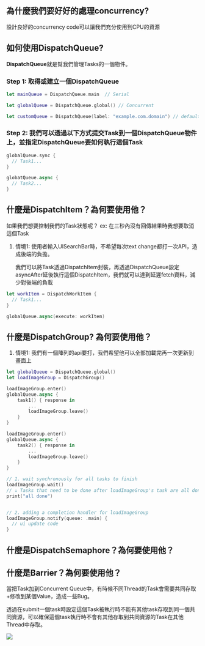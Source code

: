 
## 為什麼我們要好好的處理concurrency?

設計良好的concurrency code可以讓我們充分使用到CPU的資源

## 如何使用DispatchQueue?

**DispatchQueue**就是幫我們管理Tasks的一個物件。

### Step 1: 取得或建立一個DispatchQueue

```swift
let mainQueue = DispatchQueue.main  // Serial

let globalQueue = DispatchQueue.global() // Concurrent

let customQueue = DispatchQueue(label: "example.com.domain") // default Serial
```

### Step 2: 我們可以透過以下方式提交Task到一個DispatchQueue物件上，並指定DispatchQueue要如何執行這個Task

```swift
globalQueue.sync {
  // Task1...
}

globatQueue.async {
  // Task2...
}
```

## 什麼是DispatchItem？為何要使用他？

如果我們想要控制我們的Task狀態呢？ ex: 在三秒內沒有回傳結果時我想要取消這個Task

  1. 情境1:  使用者輸入UISearchBar時，不希望每次text change都打一次API，造成後端的負擔。

      我們可以將Task透過DispatchItem封裝，再透過DispatchQueue設定asyncAfter延後執行這個DispatchItem，我們就可以達到延遲fetch資料，減少對後端的負載


```swift
let workItem = DispatchWorkItem {
  // Task1...
}

globalQueue.async(execute: workItem)
```

## 什麼是DispatchGroup? 為何要使用他？

  1. 情境1: 我們有一個陣列的api要打，我們希望他可以全部加載完再一次更新到畫面上

```swift
let globalQueue = DispatchQueue.global()
let loadImageGroup = DispatchGroup()

loadImageGroup.enter()
globalQueue.async {
    task1() { response in
        ...
        loadImageGroup.leave()
    }
}

loadImageGroup.enter()
globalQueue.async {
    task2() { response in
        ...
        loadImageGroup.leave()
    }
}

// 1. wait synchronously for all tasks to finish
loadImageGroup.wait()
// ↓ Tasks that need to be done after loadImageGroup's task are all done
print("all done")


// 2. adding a completion handler for loadImageGroup
loadImageGroup.notify(queue: .main) {
  // ui update code
}

```

## 什麼是DispatchSemaphore？為何要使用他？

## 什麼是Barrier？為何要使用他？

當把Task加到Concurrent Queue中，有時候不同Thread的Task會需要共同存取+修改到某個Value，造成一些Bug。

透過在submit一個task時設定這個Task被執行時不能有其他task存取到同一個共同資源，可以確保這個task執行時不會有其他存取到共同資源的Task在其他Thread中存取。

![](/assets/images/language.swift.grand-central-dispatch.concurrency_barrierConcept.png)